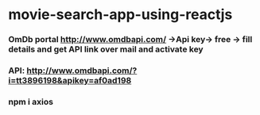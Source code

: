 # movie-search-app-using-reactjs

### OmDb portal http://www.omdbapi.com/ ->Api key-> free -> fill details and get API link over mail and activate key

### API: http://www.omdbapi.com/?i=tt3896198&apikey=af0ad198

### npm i axios

